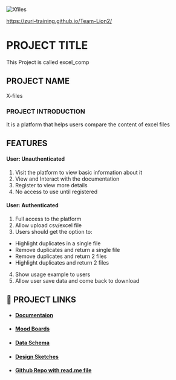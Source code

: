
![Xfiles](https://user-images.githubusercontent.com/97561206/208295124-79471915-7ab5-4e79-a52d-29ef1b297363.jpg)

https://zuri-training.github.io/Team-Lion2/



# PROJECT TITLE

This Project is called excel_comp

## PROJECT NAME

X-files


### PROJECT INTRODUCTION

It is a platform that helps users compare the content of excel files
## FEATURES

#### User: Unauthenticated

1.  Visit the platform to view basic information about it
2.  View and Interact with the documentation
3.  Register to view more details
4.  No access to use until registered

#### User: Authenticated

1.  Full access to the platform
2.  Allow upload csv/excel file
3.  Users should get the option to:

*  Highlight duplicates in a single file
*  Remove duplicates and return a single file
*  Remove duplicates and return 2 files
*  Highlight duplicates and return 2 files

4.  Show usage example to users
5.  Allow user save data and come back to download

## 🔗 PROJECT LINKS

- #### [Documentaion](https://docs.google.com/document/d/1lzMrFrjyS1ZXJyx0tldLEs-QQ7krs2mdnoqOg77yt5I/edit?usp=sharing)
- #### [Mood Boards](https://www.figma.com/file/WrMJfeRdDCyc1eKLHTtSla/Execl-comp?node-id=0%3A1&t=rwTx1cZYSd6uYgto-3)
- #### [Data Schema](https://docs.google.com/document/d/1b8KFOxoqxqY5o2kijQarmPjxMmaibCiW8cX86YbvAbI/edit?usp=sharing)
- #### [Design Sketches](https://www.figma.com/file/WrMJfeRdDCyc1eKLHTtSla/Execl-comp?node-id=6%3A2&t=rwTx1cZYSd6uYgto-3)
- #### [Github Repo with read.me file](https://github.com/zuri-training/Team-Lion2)

